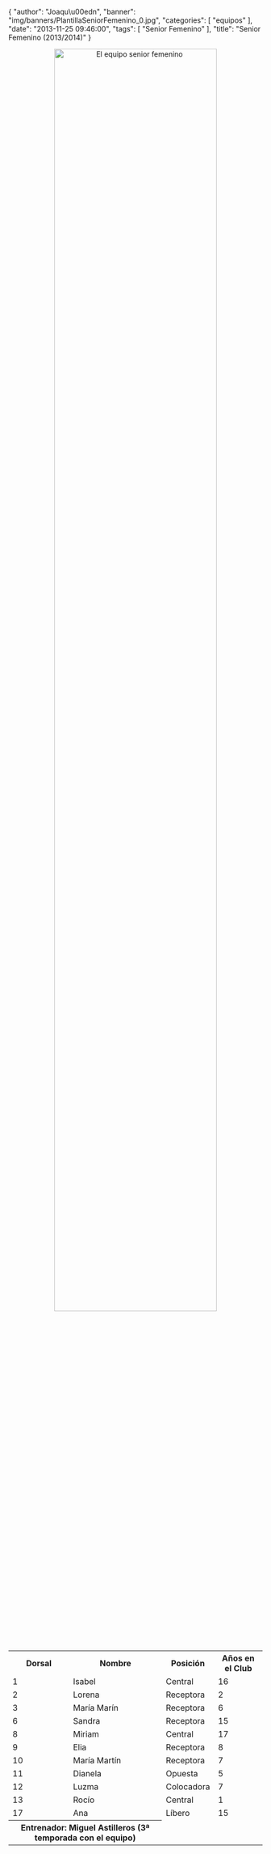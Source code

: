 {
  "author": "Joaqu\u00edn",
  "banner": "img/banners/PlantillaSeniorFemenino_0.jpg",
  "categories": [
    "equipos"
  ],
  "date": "2013-11-25 09:46:00",
  "tags": [
    "Senior Femenino"
  ],
  "title": "Senior Femenino (2013/2014)"
}

<center>
<a target="_new" href="http://www.advmiguelturra.org/img/banners/PlantillaSeniorFemenino_0.jpg">
<img alt="El equipo senior femenino" width="80%" src="http://www.advmiguelturra.org/img/banners/PlantillaSeniorFemenino_0.jpg"/> </a>
</center>

<p>&nbsp;</p>

<table align="center">
  <tr>
	<th>Dorsal</th>
	<th>Nombre</th>
	<th>Posición</th>
	<th>Años en el Club</th>
  </tr>

  <tr>
	<td>1</td>
	<td>Isabel</td>
	<td>Central</td>
	<td>16</td>
  </tr>

  <tr>
	<td>2</td>
	<td>Lorena</td>
	<td>Receptora</td>
	<td>2</td>
  </tr>

  <tr>
	<td>3</td>
	<td>María Marín</td>
	<td>Receptora</td>
	<td>6</td>
  </tr>

  <tr>
	<td>6</td>
	<td>Sandra</td>
	<td>Receptora</td>
	<td>15</td>
  </tr>

  <tr>
	<td>8</td>
	<td>Miriam</td>
	<td>Central</td>
	<td>17</td>
  </tr>

  <tr>
	<td>9</td>
	<td>Elia</td>
	<td>Receptora</td>
	<td>8</td>
  </tr>

  <tr>
	<td>10</td>
	<td>María Martín</td>
	<td>Receptora</td>
	<td>7</td>
  </tr>

  <tr>
	<td>11</td>
	<td>Dianela</td>
	<td>Opuesta</td>
	<td>5</td>
  </tr>

  <tr>
	<td>12</td>
	<td>Luzma</td>
	<td>Colocadora</td>
	<td>7</td>
  </tr>

  <tr>
	<td>13</td>
	<td>Rocío</td>
	<td>Central</td>
	<td>1</td>
  </tr>

  <tr>
	<td>17</td>
	<td>Ana</td>
	<td>Líbero</td>
	<td>15</td>
  </tr>



  <tr>
	<th colspan="2">Entrenador: Miguel Astilleros (3ª temporada con el equipo)</th>
  </tr>
</table>
